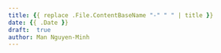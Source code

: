 ```yaml
---
title: {{ replace .File.ContentBaseName "-" " " | title }}
date: {{ .Date }}
draft:  true
author: Man Nguyen-Minh
---
```


